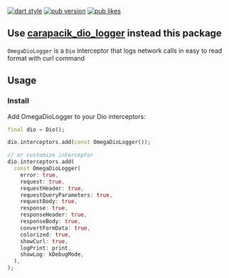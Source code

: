 [![dart style](https://img.shields.io/badge/style-carapacik__lints%20-brightgreen?logo=dart)](https://pub.dev/packages/carapacik_lints)
[![pub version](https://img.shields.io/pub/v/omega_dio_logger?logo=dart)](https://pub.dev/packages/carapacik_dio_logger)
[![pub likes](https://img.shields.io/pub/likes/omega_dio_logger?logo=dart)](https://pub.dev/packages/carapacik_dio_logger)

## Use [carapacik_dio_logger](https://pub.dev/packages/carapacik_dio_logger) instead this package

`OmegaDioLogger` is a `Dio` interceptor that logs network calls in easy to read format with curl command

## Usage

### Install

Add OmegaDioLogger to your Dio interceptors:

```dart
final dio = Dio();

dio.interceptors.add(const OmegaDioLogger());

// or customize interceptor
dio.interceptors.add(
  const OmegaDioLogger(
    error: true,
    request: true,
    requestHeader: true,
    requestQueryParameters: true,
    requestBody: true,
    response: true,
    responseHeader: true,
    responseBody: true,
    convertFormData: true,
    colorized: true,
    showCurl: true,
    logPrint: print,
    showLog: kDebugMode,
  ),
);
```
